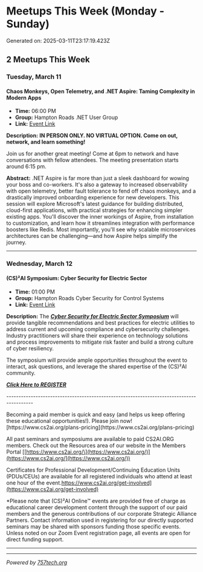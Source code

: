 # Meetups This Week (Monday - Sunday)

Generated on: 2025-03-11T23:17:19.423Z

## 2 Meetups This Week

### Tuesday, March 11

#### Chaos Monkeys, Open Telemetry, and .NET Aspire: Taming Complexity in Modern Apps

- **Time:** 06:00 PM
- **Group:** Hampton Roads .NET User Group
- **Link:** [Event Link](https://www.meetup.com/hampton-roads-net-users-group/events/305972002/)

**Description:**
**IN PERSON ONLY. NO VIRTUAL OPTION. Come on out, network, and learn something!**

Join us for another great meeting! Come at 6pm to network and have conversations with fellow attendees. The meeting presentation starts around 6:15 pm.

**Abstract:**
.NET Aspire is far more than just a sleek dashboard for wowing your boss and co-workers. It's also a gateway to increased observability with open telemetry, better fault tolerance to fend off chaos monkeys, and a drastically improved onboarding experience for new developers.
This session will explore Microsoft's latest guidance for building distributed, cloud-first applications, with practical strategies for enhancing simpler existing apps. You'll discover the inner workings of Aspire, from installation to customization, and learn how it streamlines integration with performance boosters like Redis. Most importantly, you'll see why scalable microservices architectures can be challenging—and how Aspire helps simplify the journey.

---

### Wednesday, March 12

#### (CS)²AI Symposium: Cyber Security for Electric Sector

- **Time:** 01:00 PM
- **Group:** Hampton Roads Cyber Security for Control Systems
- **Link:** [Event Link](https://www.meetup.com/norfolk-cyber-security-for-control-systems/events/306475081/)

**Description:**
The ***[Cyber Security for Electric Sector Symposium](https://events.zoom.us/ev/Ai7wUv8GifT8qdmJ_cwJms4XFYjRhvkOb_tznLOJ5UCe_3WXBO_q~AqewgSl_c9NzCcEAKVFKAr8FQl-n-A_hGHO6iMVHCDMoaY_jJ58s1hOb_OZ2Cox55qfpZYkE1d74MUIgJOgI0SJOAw)*** will provide tangible recommendations and best practices for electric utilities to address current and upcoming compliance and cybersecurity challenges. Industry practitioners will share their experience on technology solutions and process improvements to mitigate risk faster and build a strong culture of cyber resiliency.

The symposium will provide ample opportunities throughout the event to interact, ask questions, and leverage the shared expertise of the (CS)²AI community.

***[Click Here to REGISTER](https://events.zoom.us/ev/Ai7wUv8GifT8qdmJ_cwJms4XFYjRhvkOb_tznLOJ5UCe_3WXBO_q~AqewgSl_c9NzCcEAKVFKAr8FQl-n-A_hGHO6iMVHCDMoaY_jJ58s1hOb_OZ2Cox55qfpZYkE1d74MUIgJOgI0SJOAw)***

\-\-\-\-\-\-\-\-\-\-\-\-\-\-\-\-\-\-\-\-\-\-\-\-\-\-\-\-\-\-\-\-\-\-\-\-\-\-\-\-\-\-\-\-\-\-\-\-\-\-\-\-\-\-\-\-\-\-\-\-\-\-\-\-\-\-\-\-\-\-\-\-\-\-\-\-\-\-\-\-\-\-\-\-\-\-\-\-\-

Becoming a paid member is quick and easy \(and helps us keep offering these educational opportunities\!\)\. Please join now\! \[https://www\.cs2ai\.org/plans\-pricing\]\(https://www\.cs2ai\.org/plans\-pricing\)

All past seminars and symposiums are available to paid CS2AI.ORG members. Check out the Resources area of our website in the Members Portal [[https://www.cs2ai.org/\](https://www.cs2ai.org/)](https://www.cs2ai.org/](https://www.cs2ai.org/))

Certificates for Professional Development/Continuing Education Units (PDUs/CEUs) are available for all registered individuals who attend at least one hour of the event.https://www.cs2ai.org/get-involved](https://www.cs2ai.org/get-involved)

\*Please note that (CS)²AI Online™ events are provided free of charge as educational career development content through the support of our paid members and the generous contributions of our corporate Strategic Alliance Partners. Contact information used in registering for our directly supported seminars may be shared with sponsors funding those specific events. Unless noted on our Zoom Event registration page, all events are open for direct funding support.

---



---

*Powered by [757tech.org](https://757tech.org)*